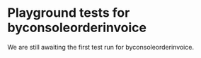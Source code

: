 # Playground tests for byconsoleorderinvoice
We are still awaiting the first test run for byconsoleorderinvoice.
